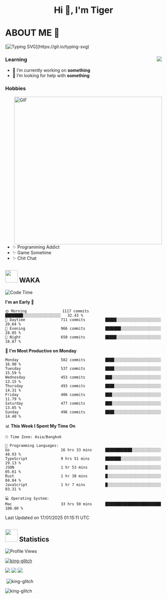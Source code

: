 <h1 align="center">Hi 👋, I'm Tiger</h1>




# ABOUT ME 💬

[![Typing SVG](https://readme-typing-svg.herokuapp.com?color=22F771&vCenter=true&lines=A+perssionate+developer+from+nowhere.)](https://git.io/typing-svg)

<div>
 <img align="right" src="https://spotify-github-profile.vercel.app/api/view?uid=12129734423&cover_image=false&theme=default&bar_color=22d016&bar_color_cover=true" />
 <h3>Learning</h3>
 
 <ul>
  <li>🔭 I’m currently working on <b>something</b></li>
  <li>🤝 I’m looking for help with <b>something</b></li>
 </ul>
 
</div>
<div>
 <h3>Hobbies</h3>
 <img align="right" height="475px"  alt="GIF" src="https://i.pinimg.com/originals/1f/b7/db/1fb7dbee557e5ed509f7517da8a84d58.gif" />
 <ul>
  <li>✨ Programming Addict</li>
  <li>✨ Game Sometime</li>
  <li>✨ Chit Chat</li>
 </ul>
 
</div>



## <img height="40" src="https://raw.githubusercontent.com/innng/innng/master/assets/kyubey.gif"/> WAKA

<!--START_SECTION:waka-->
![Code Time](http://img.shields.io/badge/Code%20Time-3%2C124%20hrs%2041%20mins-blue)

**I'm an Early 🐤** 

```text
🌞 Morning                1117 commits        ████████░░░░░░░░░░░░░░░░░   32.43 % 
🌆 Daytime                711 commits         █████░░░░░░░░░░░░░░░░░░░░   20.64 % 
🌃 Evening                966 commits         ███████░░░░░░░░░░░░░░░░░░   28.05 % 
🌙 Night                  650 commits         █████░░░░░░░░░░░░░░░░░░░░   18.87 % 
```
📅 **I'm Most Productive on Monday** 

```text
Monday                   582 commits         ████░░░░░░░░░░░░░░░░░░░░░   16.90 % 
Tuesday                  537 commits         ████░░░░░░░░░░░░░░░░░░░░░   15.59 % 
Wednesday                453 commits         ███░░░░░░░░░░░░░░░░░░░░░░   13.15 % 
Thursday                 493 commits         ████░░░░░░░░░░░░░░░░░░░░░   14.31 % 
Friday                   406 commits         ███░░░░░░░░░░░░░░░░░░░░░░   11.79 % 
Saturday                 477 commits         ███░░░░░░░░░░░░░░░░░░░░░░   13.85 % 
Sunday                   496 commits         ████░░░░░░░░░░░░░░░░░░░░░   14.40 % 
```


📊 **This Week I Spent My Time On** 

```text
🕑︎ Time Zone: Asia/Bangkok

💬 Programming Languages: 
Go                       16 hrs 33 mins      ████████████░░░░░░░░░░░░░   48.93 % 
TypeScript               9 hrs 51 mins       ███████░░░░░░░░░░░░░░░░░░   29.13 % 
JSON                     1 hr 53 mins        █░░░░░░░░░░░░░░░░░░░░░░░░   05.61 % 
Rust                     1 hr 38 mins        █░░░░░░░░░░░░░░░░░░░░░░░░   04.84 % 
JavaScript               1 hr 7 mins         █░░░░░░░░░░░░░░░░░░░░░░░░   03.31 % 

💻 Operating System: 
Mac                      33 hrs 50 mins      █████████████████████████   100.00 % 
```


 Last Updated on 17/01/2025 01:15:11 UTC
<!--END_SECTION:waka-->
## <img height="40" src="https://raw.githubusercontent.com/innng/innng/master/assets/kyubey.gif"/> Statistics
![Profile Views](https://komarev.com/ghpvc/?username=king-glitch)  

<p align="left"> 
 <a href="https://github.com/ryo-ma/github-profile-trophy">
  <img src="https://github-profile-trophy.vercel.app/?username=king-glitch&theme=dracula" alt="king-glitch" />
 </a> </p>

![](https://github-profile-summary-cards.vercel.app/api/cards/profile-details?username=king-glitch&theme=dracula)
![](https://github-profile-summary-cards.vercel.app/api/cards/stats?username=king-glitch&theme=dracula) 
![](https://github-profile-summary-cards.vercel.app/api/cards/productive-time?username=king-glitch&theme=dracula)


<p>&nbsp;<img align="center" src="https://github-readme-stats.vercel.app/api?username=king-glitch&theme=dracula" alt="king-glitch" /></p>

<p><img align="center" src="https://github-readme-streak-stats.herokuapp.com/?user=king-glitch&theme=dracula" alt="king-glitch" /></p>
